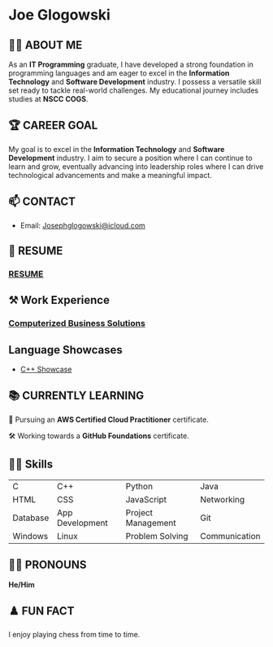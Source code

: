 # Joe Glogowski

<!-- 
<div align="center">
  <span>🎓 Student: IT Programming</span> <br>
  <span>📅 Year: Second</span> <br>
  <span>💻 Skills: C, C++, C#, Java, Python, HTML, CSS, JavaScript, Git, Networking, Problem Solving, Web Development, WordPress</span> <br>
  <span>🛠️ Experience: Computerized Business Solutions</span> <br>
  <span>🎓 Education: NSCC COGS</span>
</div>
-->

## 👨‍💻 ABOUT ME

As an **IT Programming** graduate, I have developed a strong foundation in programming languages and am eager to excel in the **Information Technology** and **Software Development** industry. I possess a versatile skill set ready to tackle real-world challenges. My educational journey includes studies at **NSCC COGS**.

## 🏆 CAREER GOAL
My goal is to excel in the **Information Technology** and **Software Development** industry. I aim to secure a position where I can continue to learn and grow, eventually advancing into leadership roles where I can drive technological advancements and make a meaningful impact.

## 📫 CONTACT
- Email: Josephglogowski@icloud.com
<!-- - Phone: (902)579-1999 -->

## 📜 RESUME
### [RESUME](https://github.com/JGlogowski1/Resume/blob/main/ResumeJG.pdf)

## ⚒ Work Experience
### [Computerized Business Solutions](https://github.com/JGlogowski1/WorkExperience/tree/main/ComputerizedBusinessSolutions)

## Language Showcases
- [C++ Showcase](https://github.com/JGlogowski1/Cpp)
<!-- 
- [C Showcase](link_to_C_showcase)
- [C# Showcase](link_to_C#_showcase)
- [Java Showcase](link_to_Java_showcase)
- [Python Showcase](link_to_Python_showcase)
- [HTML Showcase](link_to_HTML_showcase)
- [CSS Showcase](link_to_CSS_showcase)
- [JavaScript Showcase](link_to_JavaScript_showcase)
-->

## 📚 CURRENTLY LEARNING
📜 Pursuing an **AWS Certified Cloud Practitioner** certificate.

🛠️ Working towards a **GitHub Foundations** certificate.

## 🤹‍♂️ Skills

|                   |                   |                   |                   |
|-------------------|-------------------|-------------------|-------------------|
| C                 | C++               | Python            | Java              |
| HTML              | CSS               | JavaScript        | Networking        |
| Database          | App Development   | Project Management| Git               |
| Windows           | Linux             | Problem Solving   | Communication     |

## 👨‍💼 PRONOUNS
**He/Him**

## ♟️ FUN FACT
I enjoy playing chess from time to time.
